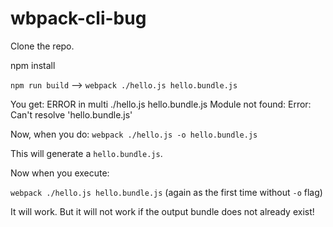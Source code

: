 # wbpack-cli-bug


Clone the repo.

npm install

`npm run build`   --> `webpack ./hello.js hello.bundle.js`

You get:
ERROR in multi ./hello.js hello.bundle.js
Module not found: Error: Can't resolve 'hello.bundle.js'


Now, when you do:
`webpack ./hello.js -o hello.bundle.js`

This will generate a `hello.bundle.js`.


Now when you execute:

`webpack ./hello.js hello.bundle.js`  (again as the first time without `-o` flag)

It will work. But it will not work if the output bundle does not already exist!
